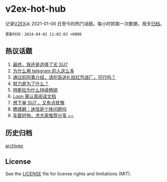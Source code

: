 # v2ex-hot-hub

 记录[V2EX](https://www.v2ex.com/)从 2021-01-06 日至今的热门话题。每小时抓取一次数据，按天[归档](archives)。

`更新时间：2024-04-02 11:02:03 +0800`

## 热议话题

1. [最终，我还是选择了买 SU7](https://www.v2ex.com/t/1028734)
1. [为什么用 telegram 的人这么多](https://www.v2ex.com/t/1028778)
1. [通过前同事介绍，请吃饭送礼给红包进厂，可行吗？](https://www.v2ex.com/t/1028851)
1. [努力是为了什么？](https://www.v2ex.com/t/1028746)
1. [特斯拉为什么持续畅销](https://www.v2ex.com/t/1028852)
1. [Loon 需认真阅读文档](https://www.v2ex.com/t/1028871)
1. [想下单 SU7 ，又有点犹豫](https://www.v2ex.com/t/1028793)
1. [瞎琢磨：迷信是个体问题吗](https://www.v2ex.com/t/1028774)
1. [车载好物，求大家推荐分享 ~~](https://www.v2ex.com/t/1028818)

## 历史归档

[archives](archives)

## License

See the [LICENSE](LICENSE) file for license rights and limitations (MIT).
